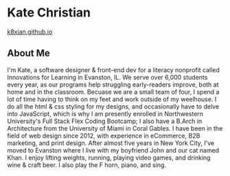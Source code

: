 # Kate Christian

[k8xian.github.io](https://k8xian.github.io)

## About Me
I'm Kate, a software designer & front-end dev for a literacy nonprofit called Innovations for Learning in Evanston, IL. We serve over 6,000 students every year, as our programs help struggling early-readers improve, both at home and in the classroom. Becuase we are a small team of four, I spend a lot of time having to think on my feet and work outside of my weelhouse. I do all the html & css styling for my designs, and occasionally have to delve into JavaScript, which is why I am presently enrolled in Northwestern University's Full Stack Flex Coding Bootcamp; I also have a B.Arch in Architecture from the University of Miami in Coral Gables.  I have been in the field of web design since 2012, with experience in eCommerce, B2B marketing, and print design. After almost five years in New York City, I've moved to Evanston where I live with my boyfriend John and our cat named Khan. I enjoy lifting weights, running, playing video games, and drinking wine & craft beer. I also play the F horn, piano, and sing.
